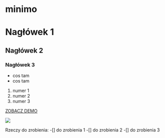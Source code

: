 # minimo

# Nagłówek 1 
## Nagłówek 2
### Nagłówek 3

* cos tam
* cos tam

1. numer 1
2. numer 2
3. numer 3


[ZOBACZ DEMO](https://teencakes.github.io/minimo/)


![](https://images.pexels.com/photos/867481/pexels-photo-867481.jpeg?cs=srgb&dl=background-colors-desk-867481.jpg&fm=jpg)


Rzeczy do zrobienia:
-[] do zrobienia 1
-[] do zrobienia 2
-[] do zrobienia 3
